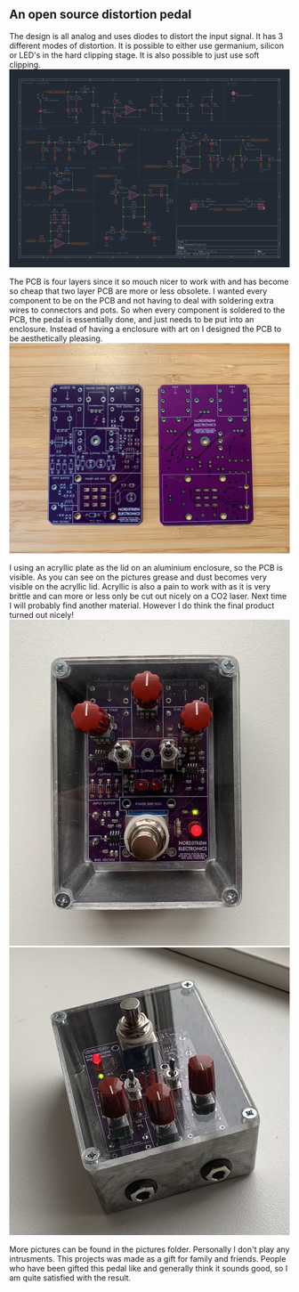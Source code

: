 ## An open source distortion pedal
The design is all analog and uses diodes to distort the input signal.
It has 3 different modes of distortion. It is possible to either use germanium, silicon or LED's in the hard clipping stage. It is also possible to just use soft clipping.
![Schematic](pictures/Guitarpedal.svg)

The PCB is four layers since it so mouch nicer to work with and has become so cheap that two layer PCB are more or less obsolete. I wanted every component to be on the PCB and not having to deal with soldering extra wires to connectors and pots. So when every component is soldered to the PCB, the pedal is essentially done, and just needs to be put into an enclosure. Instead of having a enclosure with art on I designed the PCB to be aesthetically pleasing.
![Pedal](pictures/PCB.jpeg)

I using an acryllic plate as the lid on an aluminium enclosure, so the PCB is visible. As you can see on the pictures grease and dust becomes very visible on the acryllic lid. Acryllic is also a pain to work with as it is very brittle and can more or less only be cut out nicely on a CO2 laser. Next time I will probably find another material. However I do think the final product turned out nicely!
![Pedal](pictures/IMG_1531.jpeg)
![Pedal](pictures/IMG_1532.jpeg)

More pictures can be found in the pictures folder.
Personally I don't play any intrusments. This projects was made as a gift for family and friends. People who have been gifted this pedal like and generally think it sounds good, so I am quite satisfied with the result.
